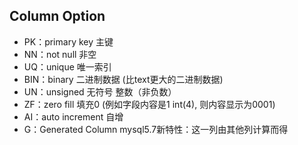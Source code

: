 ## Column Option
- PK：primary key 主键
- NN：not null 非空
- UQ：unique 唯一索引
- BIN：binary 二进制数据 (比text更大的二进制数据)
- UN：unsigned 无符号 整数（非负数）
- ZF：zero fill 填充0 (例如字段内容是1 int(4), 则内容显示为0001)
- AI：auto increment 自增
- G：Generated Column mysql5.7新特性：这一列由其他列计算而得
